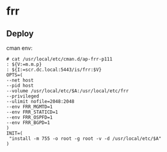 frr
===

Deploy
------
cman env:

    # cat /usr/local/etc/cman.d/ap-frr-p111
    : ${V:=m.m.p}
    : ${I:=scr.dc.local:5443/is/frr:$V}
    OPTS=(
    --net host
    --pid host
    --volume /usr/local/etc/$A:/usr/local/etc/frr
    --privileged
    --ulimit nofile=2048:2048
    --env FRR_MGMTD=1
    --env FRR_STATICD=1
    --env FRR_OSPFD=1
    --env FRR_BGPD=1
    )
    INIT=(
     "install -m 755 -o root -g root -v -d /usr/local/etc/$A"
    )
